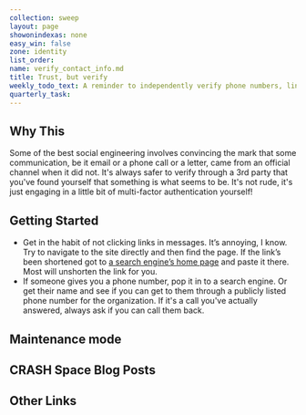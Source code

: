 ```yaml
---
collection: sweep
layout: page
showonindexas: none
easy_win: false
zone: identity
list_order:
name: verify_contact_info.md
title: Trust, but verify
weekly_todo_text: A reminder to independently verify phone numbers, links and other contact information provided to you.
quarterly_task:
---
```

## Why This

Some of the best social engineering involves convincing the mark that some communication, be it email or a phone call or a letter, came from an official channel when it did not. It's always safer to verify through a 3rd party that you've found yourself that something is what seems to be. It's not rude, it's just engaging in a little bit of multi-factor authentication yourself!

## Getting Started

*   Get in the habit of not clicking links in messages. It’s annoying, I know. Try to navigate to the site directly and then find the page. If the link’s been shortened got to [a search engine’s home page](https://www.ixquick.com/) and paste it there. Most will unshorten the link for you.
* If someone gives you a phone number, pop it in to a search engine. Or get their name and see if you can get to them through a publicly listed phone number for the organization. If it's a call you've actually answered, always ask if you can call them back.

## Maintenance mode

## CRASH Space Blog Posts

## Other Links
